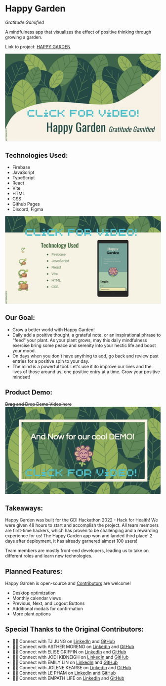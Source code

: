 # Happy Garden

_Gratitude Gamified_

A mindfulness app that visualizes the effect of positive thinking through growing a garden.

Link to project: [HAPPY GARDEN](https://elsalvadordali.github.io/green-smile/)

[![Overview](./images/hg-overview.png)](https://youtu.be/Pv69FrhKARg)

## Technologies Used:

- Firebase
- JavaScript
- TypeScript
- React
- Vite
- HTML
- CSS
- Github Pages
- Discord, Figma

[![Tech Stack](./images/hg-techstack.png)](https://youtu.be/LPeEEpkY610)

## Our Goal:

- Grow a better world with Happy Garden!
- Daily add a positive thought, a grateful note, or an inspirational phrase to "feed" your plant. As your plant grows, may this daily mindfulness exercise bring some peace and serenity into your hectic life and boost your mood.
- On days when you don't have anything to add, go back and review past entries for a positive spin to your day.
- The mind is a powerful tool. Let's use it ito improve our lives and the lives of those around us, one positive entry at a time. Grow your positive mindset!

## Product Demo:

~~Drag and Drop Demo Video here~~
[![Demo](./images/hg-demo.png)](https://youtu.be/e9GxeP1PMg0)

## Takeaways:

Happy Garden was built for the GDI Hackathon 2022 - Hack for Health! We were given 48 hours to start and accomplish the project.
All team members are first-time hackers, which has proven to be challenging and a rewarding experience for us! The Happy Garden app won and landed third place!
2 days after deployment, it has already garnered almost 100 users!

Team members are mostly front-end developers, leading us to take on different roles and learn new technologies.

## Planned Features:

Happy Garden is open-source and <a href="./Contribute.md">Contributors</a> are welcome!

- Desktop optimization
- Monthly calendar views
- Previous, Next, and Logout Buttons
- Additional modals for confirmation
- More plant options

## Special Thanks to the Original Contributors:

- 👸🏼 Connect with TJ JUNG on [LinkedIn](https://www.linkedin.com/in/tijaname/) and [GitHub](https://github.com/elsalvadordali)
- 👸🏼 Connect with ASTHER MORENO on [LinkedIn](https://www.linkedin.com/in/asthermoreno10/) and [GitHub](https://github.com/AshM10)
- 👸🏼 Connect with ELISE GRIFFIN on [LinkedIn](https://www.linkedin.com/in/elise-griffin-598654214/) and [GitHub](https://github.com/nzgriffin)
- 👸🏼 Connect with JODI KIDNEIGH on [LinkedIn]() and [GitHub](https://github.com/JodiKidneigh)
- 👸🏼 Connect with EMILY LIN on [LinkedIn]() and [GitHub]()
- 👸🏼 Connect with JOLENE KEARSE on [LinkedIn](https://www.linkedin.com/in/jolene-kearse-2562ba218/) and [GitHub](https://github.com/JoleneKearse)
- 👸🏼 Connect with LE PHAM on [LinkedIn](https://www.linkedin.com/in/letpham/) and [GitHub](https://github.com/leTpham)
- 👸🏼 Connect with EMPATH LIFE on [LinkedIn]() and [GitHub]()
